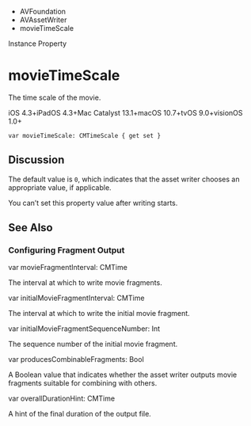 

- AVFoundation
- AVAssetWriter
-  movieTimeScale 

Instance Property

# movieTimeScale

The time scale of the movie.

iOS 4.3+iPadOS 4.3+Mac Catalyst 13.1+macOS 10.7+tvOS 9.0+visionOS 1.0+

``` source
var movieTimeScale: CMTimeScale { get set }
```

## Discussion

The default value is `0`, which indicates that the asset writer chooses an appropriate value, if applicable.

You can’t set this property value after writing starts.

## See Also

### Configuring Fragment Output

var movieFragmentInterval: CMTime

The interval at which to write movie fragments.

var initialMovieFragmentInterval: CMTime

The interval at which to write the initial movie fragment.

var initialMovieFragmentSequenceNumber: Int

The sequence number of the initial movie fragment.

var producesCombinableFragments: Bool

A Boolean value that indicates whether the asset writer outputs movie fragments suitable for combining with others.

var overallDurationHint: CMTime

A hint of the final duration of the output file.

